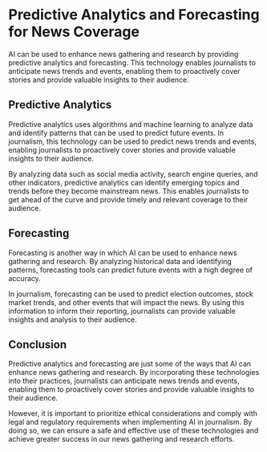 Predictive Analytics and Forecasting for News Coverage
=================================================================================================================

AI can be used to enhance news gathering and research by providing predictive analytics and forecasting. This technology enables journalists to anticipate news trends and events, enabling them to proactively cover stories and provide valuable insights to their audience.

Predictive Analytics
--------------------

Predictive analytics uses algorithms and machine learning to analyze data and identify patterns that can be used to predict future events. In journalism, this technology can be used to predict news trends and events, enabling journalists to proactively cover stories and provide valuable insights to their audience.

By analyzing data such as social media activity, search engine queries, and other indicators, predictive analytics can identify emerging topics and trends before they become mainstream news. This enables journalists to get ahead of the curve and provide timely and relevant coverage to their audience.

Forecasting
-----------

Forecasting is another way in which AI can be used to enhance news gathering and research. By analyzing historical data and identifying patterns, forecasting tools can predict future events with a high degree of accuracy.

In journalism, forecasting can be used to predict election outcomes, stock market trends, and other events that will impact the news. By using this information to inform their reporting, journalists can provide valuable insights and analysis to their audience.

Conclusion
----------

Predictive analytics and forecasting are just some of the ways that AI can enhance news gathering and research. By incorporating these technologies into their practices, journalists can anticipate news trends and events, enabling them to proactively cover stories and provide valuable insights to their audience.

However, it is important to prioritize ethical considerations and comply with legal and regulatory requirements when implementing AI in journalism. By doing so, we can ensure a safe and effective use of these technologies and achieve greater success in our news gathering and research efforts.
